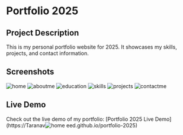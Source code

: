 # Portfolio 2025

## Project Description
This is my personal portfolio website for 2025. It showcases my skills, projects, and contact information.

## Screenshots
![home](https://github.com/user-attachments/assets/267226fe-9179-4c6e-86c9-a3dfc820b575)
![aboutme](https://github.com/user-attachments/assets/10310a0b-90e5-4a72-8845-ba3563c99f2e)
![education](https://github.com/user-attachments/assets/c9040364-4edc-4e1c-a204-e1d76c9e5fb1)
![skills](https://github.com/user-attachments/assets/bc576c1c-1999-4645-b661-200cac1b1554)
![projects](https://github.com/user-attachments/assets/650b5a3f-a384-429f-83a0-7cb6fc05f124) 
![contactme](https://github.com/user-attachments/assets/f05f89fd-7aea-406b-aff3-ec18dab828ac)

## Live Demo
Check out the live demo of my portfolio: [Portfolio 2025 Live Demo](https://Taranav![home](https://github.com/user-attachments/assets/e9a5a29c-9e88-4e7a-824a-9391031dc364)
eed.github.io/portfolio-2025)
